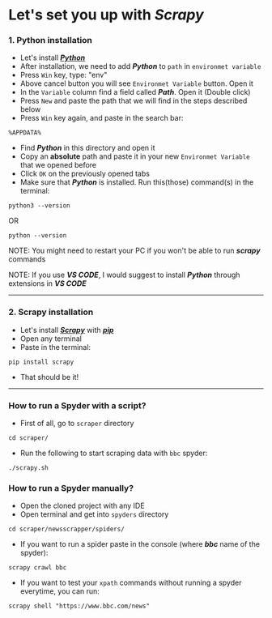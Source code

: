 # Let's set you up with **_Scrapy_**
### 1. Python installation
* Let's install [**_Python_**](https://www.python.org/downloads/)
* After installation, we need to add **_Python_** to `path` in `environmet variable`
* Press `Win` key, type: "env"
* Above cancel button you will see `Environmet Variable` button. Open it
* In the `Variable` column find a field called **_Path_**. Open it (Double click)
* Press `New` and paste the path that we will find in the steps described below
* Press `Win` key again, and paste in the search bar:
``` shell
%APPDATA%
```  
* Find **_Python_** in this directory and open it
* Copy an **absolute** path and paste it in your new `Environmet Variable` that we opened before
* Click `OK` on the previously opened tabs
* Make sure that **_Python_** is installed. Run this(those) command(s) in the terminal:
``` shell
python3 --version
``` 
OR
``` shell
python --version
```
NOTE: You might need to restart your PC if you won't be able to run **_scrapy_** commands

NOTE: If you use **_VS CODE_**, I would suggest to install **_Python_** through extensions in **_VS CODE_** 

---
### 2. Scrapy installation
* Let's install [**_Scrapy_**](https://scrapy.org/) with [**_pip_**](https://pip.pypa.io/en/stable/cli/pip_install/)
* Open any terminal
* Paste in the terminal:
``` shell
pip install scrapy
```
* That should be it!

---
### How to run a Spyder with a script?
* First of all, go to `scraper` directory
``` shell
cd scraper/
```
* Run the following to start scraping data with `bbc` spyder:
``` shell
./scrapy.sh
```
### How to run a Spyder manually?
* Open the cloned project with any IDE
* Open terminal and get into `spyders` directory
``` shell
cd scraper/newsscrapper/spiders/
``` 
* If you want to run a spider paste in the console (where **_bbc_** name of the spyder):
``` shell
scrapy crawl bbc
```
* If you want to test your `xpath` commands without running a spyder everytime, you can run:
``` shell
scrapy shell "https://www.bbc.com/news"
```
